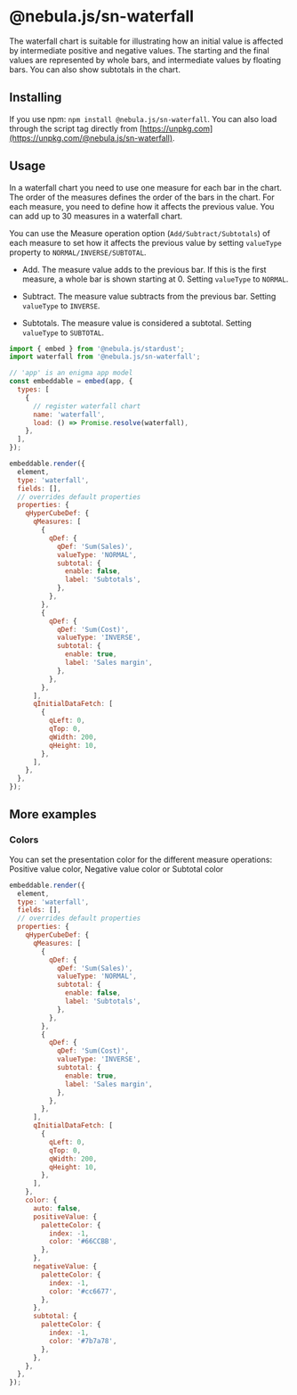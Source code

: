 # @nebula.js/sn-waterfall

The waterfall chart is suitable for illustrating how an initial value is affected by intermediate positive and negative values. The starting and the final values are represented by whole bars, and intermediate values by floating bars. You can also show subtotals in the chart.

## Installing

If you use npm: `npm install @nebula.js/sn-waterfall`. You can also load through the script tag directly from [https://unpkg.com](https://unpkg.com/@nebula.js/sn-waterfall).

## Usage

In a waterfall chart you need to use one measure for each bar in the chart. The order of the measures defines the order of the bars in the chart. For each measure, you need to define how it affects the previous value. You can add up to 30 measures in a waterfall chart.

You can use the Measure operation option (`Add/Subtract/Subtotals`) of each measure to set how it affects the previous value by setting `valueType` property to `NORMAL/INVERSE/SUBTOTAL`.

- Add. The measure value adds to the previous bar. If this is the first measure, a whole bar is shown starting at 0. Setting `valueType` to `NORMAL`.

- Subtract. The measure value subtracts from the previous bar. Setting `valueType` to `INVERSE`.

- Subtotals. The measure value is considered a subtotal. Setting `valueType` to `SUBTOTAL`.

<!--![image info](./assets/sn-waterfall-chart.png)-->

```js
import { embed } from '@nebula.js/stardust';
import waterfall from '@nebula.js/sn-waterfall';

// 'app' is an enigma app model
const embeddable = embed(app, {
  types: [
    {
      // register waterfall chart
      name: 'waterfall',
      load: () => Promise.resolve(waterfall),
    },
  ],
});

embeddable.render({
  element,
  type: 'waterfall',
  fields: [],
  // overrides default properties
  properties: {
    qHyperCubeDef: {
      qMeasures: [
        {
          qDef: {
            qDef: 'Sum(Sales)',
            valueType: 'NORMAL',
            subtotal: {
              enable: false,
              label: 'Subtotals',
            },
          },
        },
        {
          qDef: {
            qDef: 'Sum(Cost)',
            valueType: 'INVERSE',
            subtotal: {
              enable: true,
              label: 'Sales margin',
            },
          },
        },
      ],
      qInitialDataFetch: [
        {
          qLeft: 0,
          qTop: 0,
          qWidth: 200,
          qHeight: 10,
        },
      ],
    },
  },
});
```

## More examples

### Colors

You can set the presentation color for the different measure operations: Positive value color, Negative value color or Subtotal color

<!--![image info](./assets/sn-waterfall-chart-colors.png)-->

```js
embeddable.render({
  element,
  type: 'waterfall',
  fields: [],
  // overrides default properties
  properties: {
    qHyperCubeDef: {
      qMeasures: [
        {
          qDef: {
            qDef: 'Sum(Sales)',
            valueType: 'NORMAL',
            subtotal: {
              enable: false,
              label: 'Subtotals',
            },
          },
        },
        {
          qDef: {
            qDef: 'Sum(Cost)',
            valueType: 'INVERSE',
            subtotal: {
              enable: true,
              label: 'Sales margin',
            },
          },
        },
      ],
      qInitialDataFetch: [
        {
          qLeft: 0,
          qTop: 0,
          qWidth: 200,
          qHeight: 10,
        },
      ],
    },
    color: {
      auto: false,
      positiveValue: {
        paletteColor: {
          index: -1,
          color: '#66CCBB',
        },
      },
      negativeValue: {
        paletteColor: {
          index: -1,
          color: '#cc6677',
        },
      },
      subtotal: {
        paletteColor: {
          index: -1,
          color: '#7b7a78',
        },
      },
    },
  },
});
```
